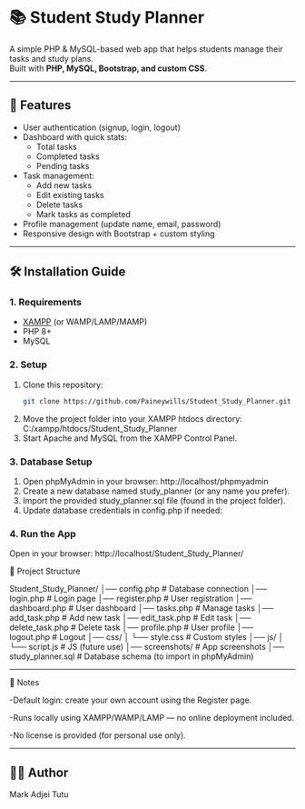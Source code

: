 # 📚 Student Study Planner

A simple PHP & MySQL-based web app that helps students manage their tasks and study plans.  
Built with **PHP, MySQL, Bootstrap, and custom CSS**.

---

## 🚀 Features
- User authentication (signup, login, logout)
- Dashboard with quick stats:
  - Total tasks
  - Completed tasks
  - Pending tasks
- Task management:
  - Add new tasks
  - Edit existing tasks
  - Delete tasks
  - Mark tasks as completed
- Profile management (update name, email, password)
- Responsive design with Bootstrap + custom styling

---

## 🛠️ Installation Guide

### 1. Requirements
- [XAMPP](https://www.apachefriends.org/) (or WAMP/LAMP/MAMP)
- PHP 8+
- MySQL

### 2. Setup
1. Clone this repository:
   ```bash
   git clone https://github.com/Paineywills/Student_Study_Planner.git
2. Move the project folder into your XAMPP htdocs directory:
   C:/xampp/htdocs/Student_Study_Planner
3. Start Apache and MySQL from the XAMPP Control Panel.

### 3. Database Setup
1. Open phpMyAdmin in your browser:
   http://localhost/phpmyadmin
2. Create a new database named study_planner (or any name you prefer).
3. Import the provided study_planner.sql
 file (found in the project folder).
4. Update database credentials in config.php if needed:

### 4. Run the App
   Open in your browser: http://localhost/Student_Study_Planner/
   
   📂 Project Structure

Student_Study_Planner/
│── config.php         # Database connection
│── login.php          # Login page
│── register.php       # User registration
│── dashboard.php      # User dashboard
│── tasks.php          # Manage tasks
│── add_task.php       # Add new task
│── edit_task.php      # Edit task
│── delete_task.php    # Delete task
│── profile.php        # User profile
│── logout.php         # Logout
│── css/
│    └── style.css     # Custom styles
│── js/
│    └── script.js     # JS (future use)
│── screenshots/       # App screenshots
│── study_planner.sql  # Database schema (to import in phpMyAdmin)


----

📌 Notes

-Default login: create your own account using the Register page.

-Runs locally using XAMPP/WAMP/LAMP — no online deployment included.

-No license is provided (for personal use only).

----

## 👨‍💻 Author

Mark Adjei Tutu

